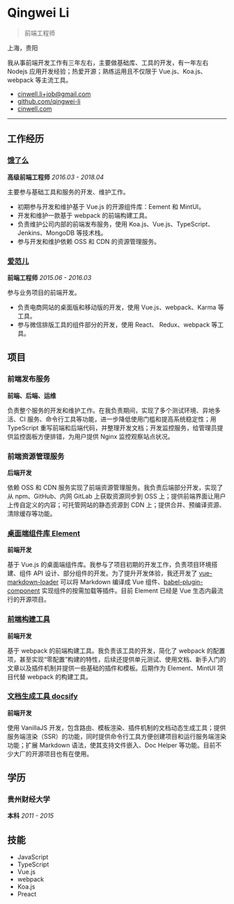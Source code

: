 # Qingwei Li

> 前端工程师

上海，贵阳

我从事前端开发工作有三年左右，主要做基础库、工具的开发，有一年左右 Nodejs 应用开发经验；热爱开源；熟练运用且不仅限于 Vue.js、Koa.js、webpack 等主流工具。

* [cinwell.li+job@gmail.com](mailto:cinwell.li+job@gmail.com 'email')
* [github.com/qingwei-li](https://github.com/qingwei-li 'github')
* [cinwell.com](https://cinwell.com 'website')

---

## 工作经历

### [饿了么](https://ele.me)

**高级前端工程师**
_2016.03 - 2018.04_

主要参与基础工具和服务的开发、维护工作。

* 初期参与开发和维护基于 Vue.js 的开源组件库：Eement 和 MintUI。
* 开发和维护一款基于 webpack 的前端构建工具。
* 负责维护公司内部的前端发布服务，使用 Koa.js、Vue.js、TypeScript、Jenkins、MongoDB 等技术栈。
* 参与开发和维护依赖 OSS 和 CDN 的资源管理服务。

### [爱范儿](https://ifanr.com)

**前端工程师**
_2015.06 - 2016.03_

参与业务项目的前端开发。

* 负责电商网站的桌面版和移动版的开发，使用 Vue.js、webpack、Karma 等工具。
* 参与微信排版工具的组件部分的开发，使用 React、 Redux、webpack 等工具。

## 项目

### 前端发布服务

**前端、后端、运维**

负责整个服务的开发和维护工作。在我负责期间，实现了多个测试环境、异地多活、CI 服务、命令行工具等功能，进一步降低使用门槛和提高系统稳定性；用 TypeScript 重写前端和后端代码，并整理开发文档；开发监控服务，给管理员提供监控面板方便排错，为用户提供 Nginx 监控观察站点状况。

### 前端资源管理服务

**后端开发**

依赖 OSS 和 CDN 服务实现了前端资源管理服务。我负责后端部分开发，实现了从 npm、GitHub、内网 GitLab 上获取资源同步到 OSS 上；提供前端界面让用户上传自定义的内容；可托管网站的静态资源到 CDN 上；提供合并、预编译资源、清除缓存等功能。

### [桌面端组件库 Element](https://github.com/ElemeFE/element)

**前端开发**

基于 Vue.js 的桌面端组件库。我参与了项目初期的开发工作，负责项目环境搭建、组件 API 设计、部分组件的开发。为了提升开发体验，我还开发了 [vue-markdown-loader](https://github.com/qingwei-li/vue-markdown-loader) 可以将 Markdown 编译成 Vue 组件、[babel-plugin-component](https://github.com/ElementUI/babel-plugin-component) 实现组件的按需加载等插件。目前 Element 已经是 Vue 生态内最流行的开源项目。

### [前端构建工具](https://github.com/ElemeFE/cooking)

**前端开发**

基于 webpack 的前端构建工具。我负责该工具的开发，简化了 webpack 的配置项，甚至实现“零配置”构建的特性，后续还提供单元测试、使用文档、新手入门的文章以及插件机制并提供一些基础的插件和模板。后期作为 Element、MintUI 项目代替 webpack 的构建工具。

### [文档生成工具 docsify](https://github.com/ElemeFE/docsify)

**前端开发**

使用 VanillaJS 开发，包含路由、模板渲染、插件机制的文档动态生成工具；提供服务端渲染（SSR）的功能，同时提供命令行工具方便创建项目和运行服务端渲染功能；扩展 Markdown 语法，使其支持文件嵌入、Doc Helper 等功能。目前不少大厂的开源项目也有在使用。

## 学历

### 贵州财经大学

**本科**
_2011 - 2015_


## 技能

* JavaScript
* TypeScript
* Vue.js
* webpack
* Koa.js
* Preact
